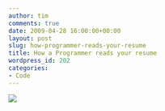 ```yaml
---
author: tim
comments: true
date: 2009-04-28 16:00:00+00:00
layout: post
slug: how-programmer-reads-your-resume
title: How a Programmer reads your resume
wordpress_id: 202
categories:
- Code
---
```


[![](http://www.hanovsolutions.com/resume_comic.png)](http://www.hanovsolutions.com/resume_comic.png)
